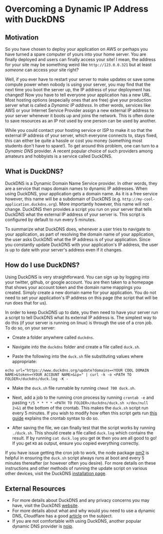 # Overcoming a Dynamic IP Address with DuckDNS

## Motivation

So you have chosen to deploy your application on AWS or perhaps you have turned a spare computer of yours into your home server. You are finally deployed and users can finally access your site! I mean, the address for your site may be something weird like `http://123.0.0.321` but at least _someone_ can access your site right?

Well, if you ever have to restart your server to make updates or save some compute power when nobody is using your server, you may find that the next time you boot the server up, the IP address of your deployment has changed! Now you have to tell everyone your application has a new URL. Most hosting options (especially ones that are free) give your production server what is called a _Dynamic IP address_. In other words, services like AWS or your Internet Service Provider assign a new external IP address to your server whenever it boots up and joins the network. This is often done to save resources as an IP not used by one person can be used by another.

While you could contact your hosting service or ISP to make it so that the external IP address of your server, which everyone connects to, stays fixed, this can either be quite a hassle or cost you money (something most students don't have to spare!). To get around this problem, one can turn to a _Dynamic DNS_ provider. A recent popular choice of such providers among amateurs and hobbyists is a service called DuckDNS.

## What is DuckDNS?

DuckDNS is a Dynamic Domain Name Service provider. In other words, they are a service that maps domain names to dynamic IP addresses. When using DuckDNS, your application gets a domain name. As it is a free service however, this name will be a subdomain of DuckDNS (e.g. `http://my-cool-application.duckdns.org`). More importantly however, this name will not change. DuckDNS then provides a script you run on your server that tells DuckDNS what the external IP address of your server is. This script is configured by default to run every 5 minutes.

To summarize what DuckDNS does, whenever a user tries to navigate to your application, as part of resolving the domain name of your application, the user asks DuckDNS what the IP address is of your application. Since you constantly update DuckDNS with your application's IP address, the user is up to date with your server's address even if it changes.

## How do I use DuckDNS?

Using DuckDNS is very straightforward. You can sign up by logging into your twitter, github, or google account. You are then taken to a homepage that shows your account token and the domain name mappings you created. Simply create a new domain name for your application. You do not need to set your application's IP address on this page (the script that will be run does that for us).

In order to keep DuckDNS up to date, you then need to have your server run a script to tell DuckDNS what its external IP address is. The simplest way to do this (if your server is running on linux) is through the use of a cron job. To do so, on your server:

- Create a folder anywhere called `duckdns`. 

- Navigate into the `duckdns` folder and create a file called `duck.sh`.

- Paste the following into the `duck.sh` file substituting values where appropriate:

```
echo url="https://www.duckdns.org/update?domains=<YOUR COOL DOMAIN NAME>&token=<YOUR ACCOUNT NAME>&ip=" | curl -k -o <PATH TO FOLDER>/duckdns/duck.log -K -
```

- Make the `duck.sh` file runnable by running `chmod 700 duck.sh`.

- Next, add a job to the running cron process by running `crontab -e` and pasting `*/5 * * * * <PATH TO FOLDER>/duckdns/duck.sh >/dev/null 2>&1` at the bottom of the crontab. This makes the `duck.sh` script run every 5 minutes. If you wish to modify how often this script gets run [this guide](https://www.hostinger.com/tutorials/cron-job) explains the crontab syntax to do so.

- After saving the file, we can finally test that the script works by running `./duck.sh`. This should create a file called `duck.log` which contains the result. If by running `cat duck.log` you get `OK` then you are all good to go! If you get `KO` as output, ensure you copied everything correctly.

If you have issue getting the cron job to work, the node package [pm2](https://github.com/Unitech/pm2) is helpful in ensuring the `duck.sh` script always runs at boot and every 5 minutes thereafter (or however often you desire). For more details on these instructions and other methods of running the update script on various other devices, visit the DuckDNS [installation page](https://www.duckdns.org/install.jsp).

## External Resources

- For more details about DuckDNS and any privacy concerns you may have, visit the DuckDNS [website](https://www.duckdns.org/).
- For more details about what and why would you need to use a dynamic DNS, Cloudflare has a good [article](https://www.cloudflare.com/en-ca/learning/dns/glossary/dynamic-dns/) on the subject.
- If you are not comfortable with using DuckDNS, another popular dynamic DNS provider is [noip](https://www.noip.com/).
